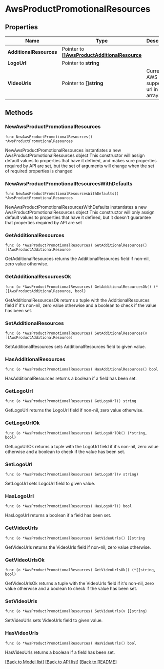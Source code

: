 # AwsProductPromotionalResources

## Properties

Name | Type | Description | Notes
------------ | ------------- | ------------- | -------------
**AdditionalResources** | Pointer to [**[]AwsProductAdditionalResource**](AwsProductAdditionalResource.md) |  | [optional] 
**LogoUrl** | Pointer to **string** |  | [optional] 
**VideoUrls** | Pointer to **[]string** | Currently, AWS only support 1 url in the array. | [optional] 

## Methods

### NewAwsProductPromotionalResources

`func NewAwsProductPromotionalResources() *AwsProductPromotionalResources`

NewAwsProductPromotionalResources instantiates a new AwsProductPromotionalResources object
This constructor will assign default values to properties that have it defined,
and makes sure properties required by API are set, but the set of arguments
will change when the set of required properties is changed

### NewAwsProductPromotionalResourcesWithDefaults

`func NewAwsProductPromotionalResourcesWithDefaults() *AwsProductPromotionalResources`

NewAwsProductPromotionalResourcesWithDefaults instantiates a new AwsProductPromotionalResources object
This constructor will only assign default values to properties that have it defined,
but it doesn't guarantee that properties required by API are set

### GetAdditionalResources

`func (o *AwsProductPromotionalResources) GetAdditionalResources() []AwsProductAdditionalResource`

GetAdditionalResources returns the AdditionalResources field if non-nil, zero value otherwise.

### GetAdditionalResourcesOk

`func (o *AwsProductPromotionalResources) GetAdditionalResourcesOk() (*[]AwsProductAdditionalResource, bool)`

GetAdditionalResourcesOk returns a tuple with the AdditionalResources field if it's non-nil, zero value otherwise
and a boolean to check if the value has been set.

### SetAdditionalResources

`func (o *AwsProductPromotionalResources) SetAdditionalResources(v []AwsProductAdditionalResource)`

SetAdditionalResources sets AdditionalResources field to given value.

### HasAdditionalResources

`func (o *AwsProductPromotionalResources) HasAdditionalResources() bool`

HasAdditionalResources returns a boolean if a field has been set.

### GetLogoUrl

`func (o *AwsProductPromotionalResources) GetLogoUrl() string`

GetLogoUrl returns the LogoUrl field if non-nil, zero value otherwise.

### GetLogoUrlOk

`func (o *AwsProductPromotionalResources) GetLogoUrlOk() (*string, bool)`

GetLogoUrlOk returns a tuple with the LogoUrl field if it's non-nil, zero value otherwise
and a boolean to check if the value has been set.

### SetLogoUrl

`func (o *AwsProductPromotionalResources) SetLogoUrl(v string)`

SetLogoUrl sets LogoUrl field to given value.

### HasLogoUrl

`func (o *AwsProductPromotionalResources) HasLogoUrl() bool`

HasLogoUrl returns a boolean if a field has been set.

### GetVideoUrls

`func (o *AwsProductPromotionalResources) GetVideoUrls() []string`

GetVideoUrls returns the VideoUrls field if non-nil, zero value otherwise.

### GetVideoUrlsOk

`func (o *AwsProductPromotionalResources) GetVideoUrlsOk() (*[]string, bool)`

GetVideoUrlsOk returns a tuple with the VideoUrls field if it's non-nil, zero value otherwise
and a boolean to check if the value has been set.

### SetVideoUrls

`func (o *AwsProductPromotionalResources) SetVideoUrls(v []string)`

SetVideoUrls sets VideoUrls field to given value.

### HasVideoUrls

`func (o *AwsProductPromotionalResources) HasVideoUrls() bool`

HasVideoUrls returns a boolean if a field has been set.


[[Back to Model list]](../README.md#documentation-for-models) [[Back to API list]](../README.md#documentation-for-api-endpoints) [[Back to README]](../README.md)


